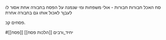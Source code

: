 סח האכל חבורות חבורות - אולי משפחות
ומי שנמנה על הפסח בחבורה אחת אסור לו לעבןר לאכול אותו גם בחבורה אחרת

 פסחים קכ.

#יחיד_ורבים  [[הלכות פסח]]
[[פסח]]
